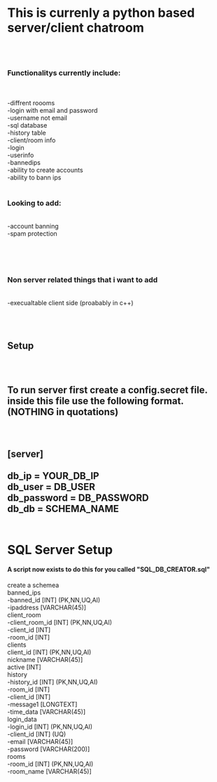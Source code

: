 <h1>This is currenly a python based server/client chatroom</h1><br>
<br>
<h3>Functionalitys currently include:</h3><br>
<br>
-diffrent roooms <br>
-login with email and password <br>
-username not email <br>
-sql database <br>
  -history table <br>
  -client/room info <br>
  -login <br>
  -userinfo <br>
  -bannedips <br>
-ability to create accounts <br>
-ability to bann ips <br>
<br>
<h3>Looking to add:</h3><br>
-account banning <br>
-spam protection <br>


<br><br><br>

<h3>Non server related things that i want to add</h3> <br>
 -execualtable client side (proabably in c++)<br>

<br><br>


<h2>Setup<h2><br>
<p>To run server first create a config.secret file. inside this file use the following format. (NOTHING in quotations)</p>
<br><br>
[server]<br>
<br>
db_ip = YOUR_DB_IP<br>
db_user = DB_USER<br>
db_password = DB_PASSWORD<br>
db_db = SCHEMA_NAME<br>
<br>
<h1>SQL Server Setup</h1>

<h4>A script now exists to do this for you called "SQL_DB_CREATOR.sql"</h4>

create a schemea<br>
banned_ips<br>
	-banned_id [INT] (PK,NN,UQ,AI)<br>
	-ipaddress [VARCHAR(45)]<br>
client_room<br>
	-client_room_id [INT] (PK,NN,UQ,AI)<br>
	-client_id [INT] <br>
	-room_id [INT] <br>
clients<br>
	client_id [INT] (PK,NN,UQ,AI)<br>
	nickname [VARCHAR(45)]<br>
	active [INT] <br>
history<br>
	-history_id [INT] (PK,NN,UQ,AI)<br>
	-room_id [INT] <br>
	-client_id [INT] <br>
	-message1 [LONGTEXT]<br>
	-time_data [VARCHAR(45)]<br>
login_data<br>
	-login_id [INT] (PK,NN,UQ,AI)<br>
	-client_id [INT] (UQ)<br>
	-email [VARCHAR(45)]<br>
	-password [VARCHAR(200)]<br>
rooms<br>
	-room_id [INT] (PK,NN,UQ,AI)<br>
	-room_name [VARCHAR(45)]<br>